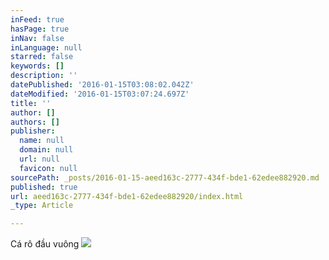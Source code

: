 ```yaml
---
inFeed: true
hasPage: true
inNav: false
inLanguage: null
starred: false
keywords: []
description: ''
datePublished: '2016-01-15T03:08:02.042Z'
dateModified: '2016-01-15T03:07:24.697Z'
title: ''
author: []
authors: []
publisher:
  name: null
  domain: null
  url: null
  favicon: null
sourcePath: _posts/2016-01-15-aeed163c-2777-434f-bde1-62edee882920.md
published: true
url: aeed163c-2777-434f-bde1-62edee882920/index.html
_type: Article

---
```

Cá rô đầu vuông
![](https://the-grid-user-content.s3-us-west-2.amazonaws.com/2c9b74d4-b809-4f85-9716-39e32984bd32.jpg)